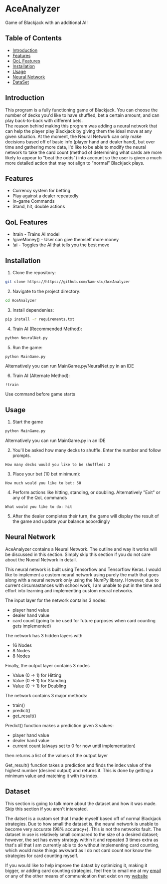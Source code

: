 # AceAnalyzer
Game of Blackjack with an additional AI!

## Table of Contents
- [Introduction](#introduction)
- [Features](#features)
- [QoL Features](#qol-features)
- [Installation](#installation)
- [Usage](#usage)
- [Neural Network](#neural-network)
- [DataSet](#dataset)


## Introduction
This program is a fully functioning game of Blackjack.  You can choose the number of decks you'd like to have shuffled, bet a certain amount, and can play back-to-back with different bets.  
The reason behind making this program was adding a neural network that can help the player play Blackjack by giving them the ideal move at any given situation.  At the moment, the Neural Network can only make decisions based off of basic info (player hand and dealer hand), but over time and gathering more data, I'd like to be able to modify the neural network to take the card count (method of determining what cards are more likely to appear to "beat the odds") into account so the user is given a much more detailed action that may not align to "normal" Blackjack plays.

## Features
- Currency system for betting
- Play against a dealer repeatedly
- In-game Commands
- Stand, hit, double actions

## QoL Features
- !train - Trains AI model
- !giveMoney() - User can give themself more money
- !ai - Toggles the AI that tells you the best move

## Installation

1. Clone the repository:
```bash
git clone https://https://github.com/kam-stu/AceAnalyzer
```

2. Navigate to the project directory:
```bash
cd AceAnalyzer
```

3. Install dependenies:
```bash
pip install -r requirements.txt
```

4. Train AI (Recommended Method):
```bash
python NeuralNet.py
```

5. Run the game:
```bash
python MainGame.py
```

Alternatively you can run MainGame.py/NeuralNet.py in an IDE


6. Train AI (Alternate Method):
```
!train
```
Use command before game starts


## Usage

1. Start the game
```bash
python MainGame.py
```

Alternatively you can run MainGame.py in an IDE


2. You'll be asked how many decks to shuffle.  Enter the number and follow prompts.
```
How many decks would you like to be shuffled: 2
```

3. Place your bet (10 bet minimum):
```
How much would you like to bet: 50
```

4. Perform actions like hitting, standing, or doubling.  Alternatively "Exit" or any of the QoL commands
```
What would you like to do: hit
```

5. After the dealer completes their turn, the game will display the result of the game and update your balance acoordingly

## Neural Network
AceAnalyzer contains a Neural Network.  The outline and way it works will be discussed in this section.  Simply skip this section if you do not care about the Nueral Network in detail.

This neural network is built using Tensorflow and Tensorflow Keras.  I would like to implement a custom neural network using purely the math that goes along with a neural network only using the NumPy library.  However, due to current circumastances with school work, I am unable to put in the time and effort into learning and implementing custom neural networks.

The input layer for the network contains 3 nodes:
- player hand value
- dealer hand value
- card count (going to be used for future purposes when card counting gets implemented)

The network has 3 hidden layers with
- 16 Nodes
- 8 Nodes
- 8 Nodes

Finally, the output layer contains 3 nodes
- Value (0 -> 1) for Hitting
- Value (0 -> 1) for Standing
- Value (0 -> 1) for Doubling

The network contains 3 major methods:
- train()
- predict()
- get_result()

Predict() function makes a prediction given 3 values:
- player hand value
- dealer hand value
- current count (always set to 0 for now until implementation)

then returns a list of the values of the output layer

Get_result() function takes a prediction and finds the index value of the highest number (desired output) and returns it.  This is done by getting a minimum value and matching it with its index.

## Dataset
This section is going to talk more about the dataset and how it was made.  Skip this section if you aren't interested.  

The datset is a custom set that I made myself based off of normal Blackjack strategies.  Due to how small the dataset is, the neural network is unable to become very accurate (98% accuracy+).  This is not the networks fault.  The dataset in use is relatively small compared to the size of a desired dataset; however, the set has every strategy within it and repeated 3 times extra as that's all that I am currently able to do without implementing card counting, which would make things awkward as I do not card count nor know the strategies for card counting myself.

If you would like to help improve the datast by optimizing it, making it bigger, or adding card counting strategies, feel free to email me at my [email](kstuckey817@gmail.com) or any of the other means of communication that exist on my [website](https://kamstu.com)